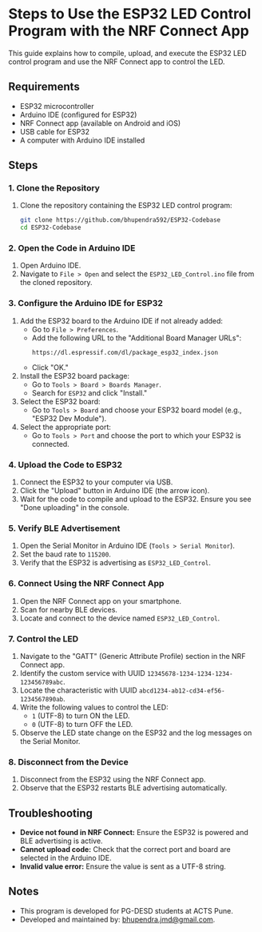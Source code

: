 # Steps to Use the ESP32 LED Control Program with the NRF Connect App

This guide explains how to compile, upload, and execute the ESP32 LED control program and use the NRF Connect app to control the LED.

## Requirements
- ESP32 microcontroller
- Arduino IDE (configured for ESP32)
- NRF Connect app (available on Android and iOS)
- USB cable for ESP32
- A computer with Arduino IDE installed

## Steps

### 1. Clone the Repository
1. Clone the repository containing the ESP32 LED control program:
   ```bash
   git clone https://github.com/bhupendra592/ESP32-Codebase
   cd ESP32-Codebase
   ```

### 2. Open the Code in Arduino IDE
1. Open Arduino IDE.
2. Navigate to `File > Open` and select the `ESP32_LED_Control.ino` file from the cloned repository.

### 3. Configure the Arduino IDE for ESP32
1. Add the ESP32 board to the Arduino IDE if not already added:
   - Go to `File > Preferences`.
   - Add the following URL to the "Additional Board Manager URLs":
     ```
     https://dl.espressif.com/dl/package_esp32_index.json
     ```
   - Click "OK."
2. Install the ESP32 board package:
   - Go to `Tools > Board > Boards Manager`.
   - Search for `ESP32` and click "Install."
3. Select the ESP32 board:
   - Go to `Tools > Board` and choose your ESP32 board model (e.g., "ESP32 Dev Module").
4. Select the appropriate port:
   - Go to `Tools > Port` and choose the port to which your ESP32 is connected.

### 4. Upload the Code to ESP32
1. Connect the ESP32 to your computer via USB.
2. Click the "Upload" button in Arduino IDE (the arrow icon).
3. Wait for the code to compile and upload to the ESP32. Ensure you see "Done uploading" in the console.

### 5. Verify BLE Advertisement
1. Open the Serial Monitor in Arduino IDE (`Tools > Serial Monitor`).
2. Set the baud rate to `115200`.
3. Verify that the ESP32 is advertising as `ESP32_LED_Control`.

### 6. Connect Using the NRF Connect App
1. Open the NRF Connect app on your smartphone.
2. Scan for nearby BLE devices.
3. Locate and connect to the device named `ESP32_LED_Control`.

### 7. Control the LED
1. Navigate to the "GATT" (Generic Attribute Profile) section in the NRF Connect app.
2. Identify the custom service with UUID `12345678-1234-1234-1234-123456789abc`.
3. Locate the characteristic with UUID `abcd1234-ab12-cd34-ef56-1234567890ab`.
4. Write the following values to control the LED:
   - `1` (UTF-8) to turn ON the LED.
   - `0` (UTF-8) to turn OFF the LED.
5. Observe the LED state change on the ESP32 and the log messages on the Serial Monitor.

### 8. Disconnect from the Device
1. Disconnect from the ESP32 using the NRF Connect app.
2. Observe that the ESP32 restarts BLE advertising automatically.

## Troubleshooting
- **Device not found in NRF Connect:** Ensure the ESP32 is powered and BLE advertising is active.
- **Cannot upload code:** Check that the correct port and board are selected in the Arduino IDE.
- **Invalid value error:** Ensure the value is sent as a UTF-8 string.

## Notes
- This program is developed for PG-DESD students at ACTS Pune.
- Developed and maintained by: bhupendra.jmd@gmail.com.
